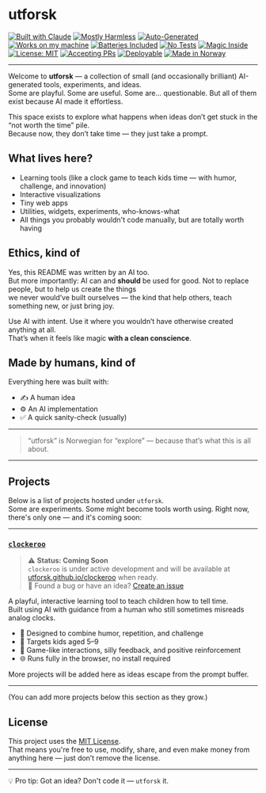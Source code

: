 # utforsk

[![Built with Claude](https://img.shields.io/badge/built%20with-claude.ai-00bfa5?logo=Anthropic&logoColor=white)](#)
[![Mostly Harmless](https://img.shields.io/badge/status-mostly%20harmless-yellowgreen)](#)
[![Auto-Generated](https://img.shields.io/badge/code-auto--generated-lightgrey)](#)
[![Works on my machine](https://img.shields.io/badge/works-on%20my%20machine-green)](#)
[![Batteries Included](https://img.shields.io/badge/batteries-included-informational)](#)
[![No Tests](https://img.shields.io/badge/tests-none-red)](#)
[![Magic Inside](https://img.shields.io/badge/magic-inside-blueviolet)](#)
[![License: MIT](https://img.shields.io/badge/license-MIT-blue)](#)
[![Accepting PRs](https://img.shields.io/badge/accepting-PRs-brightgreen)](#)
[![Deployable](https://img.shields.io/badge/deploy-ready-success)](#)
[![Made in Norway](https://img.shields.io/badge/made%20in-Norway-blue)](#)

---

Welcome to **utforsk** — a collection of small (and occasionally brilliant) AI-generated tools, experiments, and ideas.  
Some are playful. Some are useful. Some are... questionable. But all of them exist because AI made it effortless.

This space exists to explore what happens when ideas don’t get stuck in the “not worth the time” pile.  
Because now, they don’t take time — they just take a prompt.

## What lives here?

- Learning tools (like a clock game to teach kids time — with humor, challenge, and innovation)
- Interactive visualizations
- Tiny web apps
- Utilities, widgets, experiments, who-knows-what
- All things you probably wouldn't code manually, but are totally worth having

## Ethics, kind of

Yes, this README was written by an AI too.  
But more importantly: AI can and **should** be used for good. Not to replace people, but to help us create the things  
we never would’ve built ourselves — the kind that help others, teach something new, or just bring joy.

Use AI with intent. Use it where you wouldn’t have otherwise created anything at all.  
That’s when it feels like magic **with a clean conscience**.

## Made by humans, kind of

Everything here was built with:
- ✍️ A human idea
- ⚙️ An AI implementation
- ✅ A quick sanity-check (usually)

---

> “utforsk” is Norwegian for “explore” — because that’s what this is all about.

---

## Projects

Below is a list of projects hosted under `utforsk`.  
Some are experiments. Some might become tools worth using. Right now, there's only one — and it's coming soon:

---

### [`clockeroo`](https://utforsk.github.io/clockeroo)

> ⚠️ **Status: Coming Soon**  
> `clockeroo` is under active development and will be available at [utforsk.github.io/clockeroo](https://utforsk.github.io/clockeroo) when ready.  
> 💬 Found a bug or have an idea? [Create an issue](https://github.com/utforsk/utforsk.github.io/issues/new?title=[clockeroo]%20Issue%3A%20&labels=clockeroo)

A playful, interactive learning tool to teach children how to tell time.  
Built using AI with guidance from a human who still sometimes misreads analog clocks.

- 🧠 Designed to combine humor, repetition, and challenge
- 🎯 Targets kids aged 5–9
- 🎲 Game-like interactions, silly feedback, and positive reinforcement
- 🌐 Runs fully in the browser, no install required

More projects will be added here as ideas escape from the prompt buffer.

---

(You can add more projects below this section as they grow.)

## License

This project uses the [MIT License](LICENSE).  
That means you're free to use, modify, share, and even make money from anything here — just don’t remove the license.

---

💡 Pro tip: Got an idea? Don't code it — `utforsk` it.
